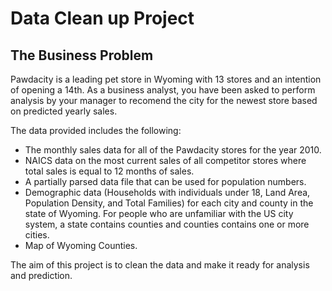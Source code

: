 # Data Clean up Project

## The Business Problem

Pawdacity is a leading pet store in Wyoming with 13 stores and an intention of opening a 14th. As a business analyst, you have been asked to perform analysis by your manager to recomend the city for the newest store based on predicted yearly sales. 

The data provided includes the following:

- The monthly sales data for all of the Pawdacity stores for the year 2010.
- NAICS data on the most current sales of all competitor stores where total sales is equal to 12 months of sales.
- A partially parsed data file that can be used for population numbers.
- Demographic data (Households with individuals under 18, Land Area, Population Density, and Total Families) for each city and county in the state of Wyoming. For people who are unfamiliar with the US city system, a state contains counties and counties contains one or more cities.
- Map of Wyoming Counties.

The aim of this project is to clean the data and make it ready for analysis and prediction.
